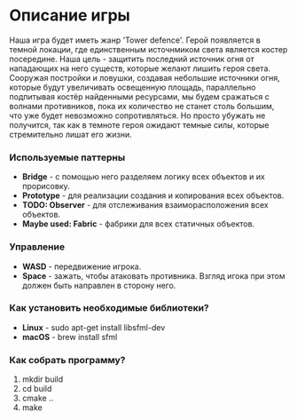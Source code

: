 # Описание игры
Наша игра будет иметь жанр 'Tower defence'. Герой появляется в темной локации, где единственным источнмиком света 
является костер посередине. Наша цель - защитить последний источник огня от нападающих на него существ, которые желают
лишить героя света. Сооружая постройки и ловушки, создавая небольшие источники огня, которые будут
увеличивать освещенную площадь, параллельно подпитывая костёр найденными ресурсами, мы будем сражаться с волнами противников, пока их количество не станет столь большим, что
уже будет невозможно сопротивляться. Но просто убужать не получится, так как в темноте героя ожидают темные силы, которые 
стремительно лишат его жизни.

### Используемые паттерны 
- **Bridge** - с помощью него разделяем логику всех объектов и их прорисовку.
- **Prototype** - для реализации создания и копирования всех объектов.
- **TODO: Observer** - для отслеживания взаиморасположения всех объектов.
- **Maybe used: Fabric** - фабрики для всех статичных объектов.

### Управление

- **WASD** - передвижение игрока.
- **Space** - зажать, чтобы атаковать противника. Взгляд игока при этом должен быть направлен в сторону него.

### Как установить необходимые библиотеки?

- **Linux** - sudo apt-get install libsfml-dev
- **macOS** - brew install sfml

### Как собрать программу?

1. mkdir build
2. cd build
3. cmake ..
4. make
